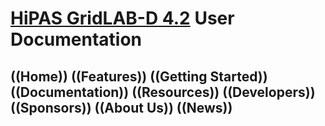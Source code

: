 # [HiPAS GridLAB-D 4.2](http://www.gridlabd.us/) User Documentation
## ((Home)) ((Features)) ((Getting Started)) ((Documentation)) ((Resources)) ((Developers)) ((Sponsors)) ((About Us)) ((News))
